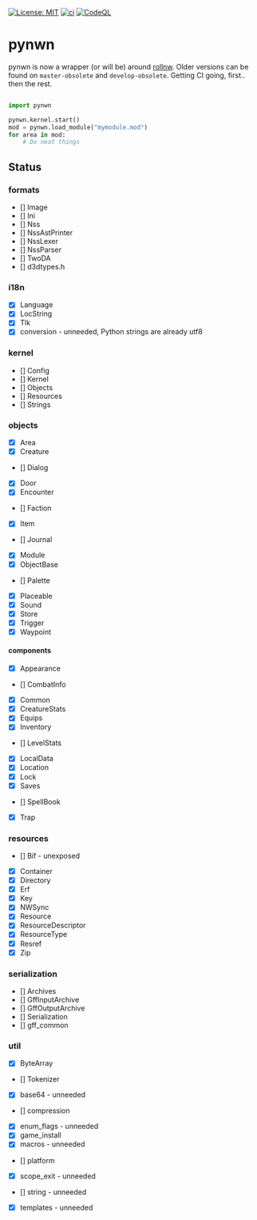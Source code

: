 [![License: MIT](https://img.shields.io/badge/License-MIT-yellow.svg)](https://opensource.org/licenses/MIT)
[![ci](https://github.com/jd28/pynwn/actions/workflows/build.yml/badge.svg)](https://github.com/jd28/pynwn/actions/workflows/build.yml)
[![CodeQL](https://github.com/jd28/pynwn/actions/workflows/codeql-analysis.yml/badge.svg)](https://github.com/jd28/pynwn/actions/workflows/codeql-analysis.yml)

# pynwn

pynwn is now a wrapper (or will be) around [rollnw](https://github.com/jd28/rollnw).  Older versions can be found on `master-obsolete` and `develop-obsolete`.  Getting CI going, first.. then the rest.

```python

import pynwn

pynwn.kernel.start()
mod = pynwn.load_module("mymodule.mod")
for area in mod:
    # Do neat things

```

## Status

### formats
- [] Image
- [] Ini
- [] Nss
- [] NssAstPrinter
- [] NssLexer
- [] NssParser
- [] TwoDA
- [] d3dtypes.h

### i18n

- [x] Language
- [x] LocString
- [x] Tlk
- [x] conversion - unneeded, Python strings are already utf8

### kernel

- [] Config
- [] Kernel
- [] Objects
- [] Resources
- [] Strings


### objects

- [x] Area
- [x] Creature
- [] Dialog
- [x] Door
- [x] Encounter
- [] Faction
- [x] Item
- [] Journal
- [x] Module
- [x] ObjectBase
- [] Palette
- [x] Placeable
- [x] Sound
- [x] Store
- [x] Trigger
- [x] Waypoint

#### components

- [x] Appearance
- [] CombatInfo
- [x] Common
- [x] CreatureStats
- [x] Equips
- [x] Inventory
- [] LevelStats
- [x] LocalData
- [x] Location
- [x] Lock
- [x] Saves
- [] SpellBook
- [x] Trap

### resources

- [] Bif - unexposed
- [x] Container
- [x] Directory
- [x] Erf
- [x] Key
- [x] NWSync
- [x] Resource
- [x] ResourceDescriptor
- [x] ResourceType
- [x] Resref
- [x] Zip

### serialization

- [] Archives
- [] GffInputArchive
- [] GffOutputArchive
- [] Serialization
- [] gff_common

### util

- [x] ByteArray
- [] Tokenizer
- [x] base64 - unneeded
- [] compression
- [x] enum_flags - unneeded
- [x] game_install
- [x] macros - unneeded
- [] platform
- [x] scope_exit - unneeded
- [] string - unneeded
- [x] templates - unneeded
